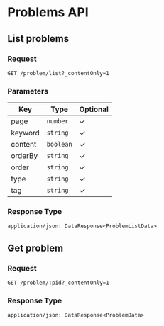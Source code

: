 # Problems API

## List problems

### Request

```
GET /problem/list?_contentOnly=1
```

### Parameters

| Key | Type | Optional |
|-|-|-|
| page | `number` | ✓ |
| keyword | `string` | ✓ |
| content | `boolean` | ✓ |
| orderBy | `string` | ✓ |
| order | `string` | ✓ |
| type | `string` | ✓ |
| tag | `string` | ✓ |

### Response Type

```
application/json: DataResponse<ProblemListData>
```

## Get problem

### Request

```
GET /problem/:pid?_contentOnly=1
```

### Response Type

```
application/json: DataResponse<ProblemData>
```
